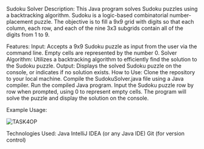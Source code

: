 Sudoku Solver
Description:
This Java program solves Sudoku puzzles using a backtracking algorithm. Sudoku is a logic-based combinatorial number-placement puzzle. The objective is to fill a 9x9 grid with digits so that each column, each row, and each of the nine 3x3 subgrids contain all of the digits from 1 to 9.

Features:
Input: Accepts a 9x9 Sudoku puzzle as input from the user via the command line. Empty cells are represented by the number 0.
Solver Algorithm: Utilizes a backtracking algorithm to efficiently find the solution to the Sudoku puzzle.
Output: Displays the solved Sudoku puzzle on the console, or indicates if no solution exists.
How to Use:
Clone the repository to your local machine.
Compile the SudokuSolver.java file using a Java compiler.
Run the compiled Java program.
Input the Sudoku puzzle row by row when prompted, using 0 to represent empty cells.
The program will solve the puzzle and display the solution on the console.

Example Usage:

![TASK4OP](https://github.com/NitinN24/BYTEUPRISE_SD_04/assets/157646520/375c5960-289e-4081-b767-2ef5ded0afd8)

Technologies Used:
Java
IntelliJ IDEA (or any Java IDE)
Git (for version control)
